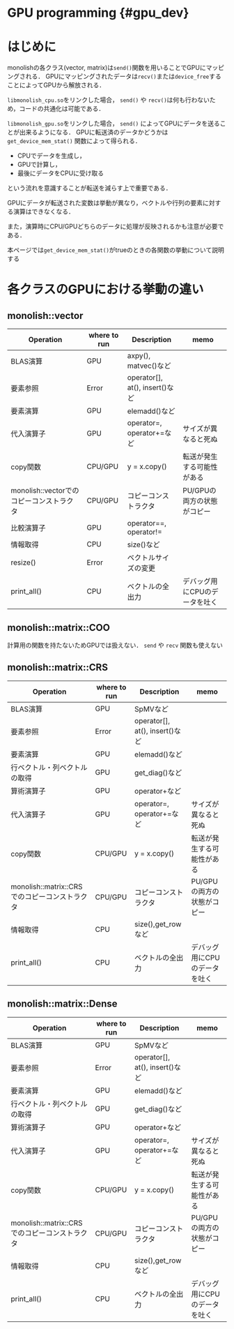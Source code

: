 # GPU programming {#gpu_dev}

# はじめに
monolishの各クラス(vector, matrix)は`send()`関数を用いることでGPUにマッピングされる．
GPUにマッピングされたデータは`recv()`または`device_free`することによってGPUから解放される．

`libmonolish_cpu.so`をリンクした場合， `send()` や `recv()`は何も行わないため，コードの共通化は可能である．

`libmonolish_gpu.so`をリンクした場合， `send()` によってGPUにデータを送ることが出来るようになる．
GPUに転送済のデータかどうかは `get_device_mem_stat()` 関数によって得られる．

* CPUでデータを生成し，
* GPUで計算し，
* 最後にデータをCPUに受け取る

という流れを意識することが転送を減らす上で重要である．

GPUにデータが転送された変数は挙動が異なり，ベクトルや行列の要素に対する演算はできなくなる．

また，演算時にCPU/GPUどちらのデータに処理が反映されるかも注意が必要である．

本ページでは`get_device_mem_stat()`がtrueのときの各関数の挙動について説明する

# 各クラスのGPUにおける挙動の違い
## monolish::vector

| Operation                                | where to run | Description                    | memo                          |
|------------------------------------------|--------------|--------------------------------|-------------------------------|
| BLAS演算                                 | GPU          | axpy(), matvec()など               |                               |
| 要素参照                                 | Error        | operator[], at(), insert()など |                               |
| 要素演算                                 | GPU          | elemadd()など                    |                               |
| 代入演算子                               | GPU          | operator=, operator+=など      | サイズが異なると死ぬ          |
| copy関数                                 | CPU/GPU      | y = x.copy()                   | 転送が発生する可能性がある    |
| monolish::vectorでのコピーコンストラクタ | CPU/GPU      | コピーコンストラクタ           | PU/GPUの両方の状態がコピー    |
| 比較演算子                               | GPU          | operator==, operator!=         |                               |
| 情報取得                                 | CPU          | size()など                     |                               |
| resize()                                 | Error        | ベクトルサイズの変更           |                               |
| print\_all()                             | CPU          | ベクトルの全出力               | デバッグ用にCPUのデータを吐く |

## monolish::matrix::COO

計算用の関数を持たないためGPUでは扱えない． `send` や `recv` 関数も使えない

## monolish::matrix::CRS

| Operation                                | where to run | Description                    | memo                          |
|------------------------------------------|--------------|--------------------------------|-------------------------------|
| BLAS演算                                      | GPU     | SpMVなど                       |                               |
| 要素参照                                      | Error   | operator[], at(), insert()など |                               |
| 要素演算                                      | GPU   | elemadd()など                  |                               |
| 行ベクトル・列ベクトルの取得                  | GPU     | get\_diag()など                |                               |
| 算術演算子                                    | GPU     | operator+など                  |                               |
| 代入演算子                                    | GPU     | operator=, operator+=など      | サイズが異なると死ぬ          |
| copy関数                                      | CPU/GPU | y = x.copy()                   | 転送が発生する可能性がある    |
| monolish::matrix::CRSでのコピーコンストラクタ | CPU/GPU | コピーコンストラクタ           | PU/GPUの両方の状態がコピー    |
| 情報取得                                      | CPU     | size(),get\_rowなど            |                               |
| print\_all()                                  | CPU     | ベクトルの全出力               | デバッグ用にCPUのデータを吐く |

## monolish::matrix::Dense

| Operation                                | where to run | Description                    | memo                          |
|------------------------------------------|--------------|--------------------------------|-------------------------------|
| BLAS演算                                      | GPU     | SpMVなど                       |                               |
| 要素参照                                      | Error   | operator[], at(), insert()など |                               |
| 要素演算                                      | GPU   | elemadd()など                  |                               |
| 行ベクトル・列ベクトルの取得                  | GPU     | get\_diag()など                |                               |
| 算術演算子                                    | GPU     | operator+など                  |                               |
| 代入演算子                                    | GPU     | operator=, operator+=など      | サイズが異なると死ぬ          |
| copy関数                                      | CPU/GPU | y = x.copy()                   | 転送が発生する可能性がある    |
| monolish::matrix::CRSでのコピーコンストラクタ | CPU/GPU | コピーコンストラクタ           | PU/GPUの両方の状態がコピー    |
| 情報取得                                      | CPU     | size(),get\_rowなど            |                               |
| print\_all()                                  | CPU     | ベクトルの全出力               | デバッグ用にCPUのデータを吐く |
